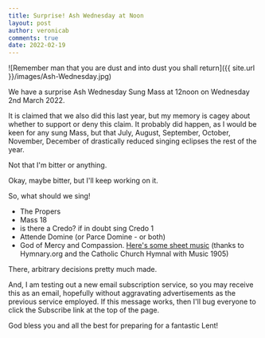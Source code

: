 ```yaml
---
title: Surprise! Ash Wednesday at Noon
layout: post
author: veronicab
comments: true
date: 2022-02-19
---
```


![Remember man that you are dust and into dust you shall return]({{ site.url }}/images/Ash-Wednesday.jpg)

We have a surprise Ash Wednesday Sung Mass at 12noon on Wednesday 2nd March 2022.

It is claimed that we also did this last year, but my memory is cagey about whether to support or deny this claim. It probably did happen, as I would be keen for any sung Mass, but that July, August, September, October, November, December of drastically reduced singing eclipses the rest of the year.

Not that I'm bitter or anything.

Okay, maybe bitter, but I'll keep working on it.

So, what should we sing!

* The Propers
* Mass 18
* is there a Credo? if in doubt sing Credo 1
* Attende Domine (or Parce Domine - or both)
* God of Mercy and Compassion. [Here's some sheet music](/pdf/GodofMercy.pdf) (thanks to Hymnary.org and the Catholic Church Hymnal with Music 1905)

There, arbitrary decisions pretty much made.

And, I am testing out a new email subscription service, so you may receive this as an email, hopefully without aggravating advertisements as the previous service employed. If this message works, then I'll bug everyone to click the Subscribe link at the top of the page.

God bless you and all the best for preparing for a fantastic Lent!

